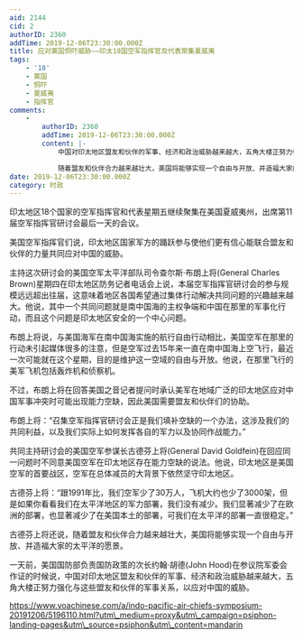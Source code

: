 ```yaml
---
aid: 2144
cid: 2
authorID: 2360
addTime: 2019-12-06T23:30:00.000Z
title: 应对黨国恫吓威胁——印太18国空军指挥官及代表聚集夏威夷
tags:
    - '18'
    - 黨国
    - 恫吓
    - 夏威夷
    - 指挥官
comments:
    -
        authorID: 2360
        addTime: 2019-12-06T23:30:00.000Z
        content: |-
            中国对印太地区盟友和伙伴的军事、经济和政治威胁越来越大，五角大楼正努力强化与这些盟友和伙伴的军事关系，以应对中国的威胁。

            随着盟友和伙伴合力越来越壮大，美国将能够实现一个自由与开放、并造福大家的太平洋的愿景。
date: 2019-12-06T23:30:00.000Z
category: 时政
---
```


印太地区18个国家的空军指挥官和代表星期五继续聚集在美国夏威夷州，出席第11届空军指挥官研讨会最后一天的会议。

美国空军指挥官们说，印太地区国家军方的踊跃参与使他们更有信心能联合盟友和伙伴的力量共同应对中国的威胁。

主持这次研讨会的美国空军太平洋部队司令查尔斯·布朗上将(General Charles Brown)星期四在印太地区防务记者电话会上说，本届空军指挥官研讨会的参与规模远远超出往届，这意味着地区各国希望通过集体行动解决共同问题的兴趣越来越大。他说，其中一个共同问题就是南中国海的主权争端和中国在那里的军事化行动，而且这个问题是印太地区安全的一个中心问题。

布朗上将说，与美国海军在南中国海实施的航行自由行动相比，美国空军在那里的行动未引起媒体很多的注意，但是空军过去15年来一直在南中国海上空飞行，最近一次可能就在这个星期，目的是维护这一空域的自由与开放。他说，在那里飞行的美军飞机包括轰炸机和侦察机。

不过，布朗上将在回答美国之音记者提问时承认美军在地域广泛的印太地区应对中国军事冲突时可能出现能力空缺，因此美国需要盟友和伙伴们的协助。

布朗上将：“召集空军指挥官研讨会正是我们填补空缺的一个办法，这涉及我们的共同利益，以及我们实际上如何发挥各自的军力以及协同作战能力。”

共同主持研讨会的美国空军参谋长古德芬上将(General David Goldfein)在回应同一问题时不同意美国空军在印太地区存在能力空缺的说法。他说，印太地区是美国空军的首要战区，空军在总体减员的大背景下依然坚守印太地区。

古德芬上将：“跟1991年比，我们空军少了30万人，飞机大约也少了3000架，但是如果你看看我们在太平洋地区的军力部署，我们没有减少。我们显著减少了在欧洲的部署，也显著减少了在美国本土的部署，可我们在太平洋的部署一直很稳定。”

古德芬上将还说，随着盟友和伙伴合力越来越壮大，美国将能够实现一个自由与开放、并造福大家的太平洋的愿景。

一天前，美国国防部负责国防政策的次长约翰·胡德(John Hood)在参议院军委会作证的时候说，中国对印太地区盟友和伙伴的军事、经济和政治威胁越来越大，五角大楼正努力强化与这些盟友和伙伴的军事关系，以应对中国的威胁。

https://www.voachinese.com/a/indo-pacific-air-chiefs-symposium-20191206/5196110.html?utm\_medium=proxy&utm\_campaign=psiphon-landing-pages&utm\_source=psiphon&utm\_content=mandarin
